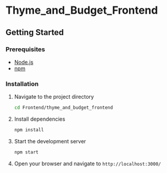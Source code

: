 # Thyme_and_Budget_Frontend

## Getting Started

### Prerequisites

- [Node.js](https://nodejs.org/en/)
- [npm](https://www.npmjs.com/)

### Installation

1. Navigate to the project directory
    ```bash
    cd Frontend/thyme_and_budget_frontend
    ```
2. Install dependencies
    ```bash
    npm install
    ```
3. Start the development server
    ```bash
    npm start
    ```
4. Open your browser and navigate to `http://localhost:3000/`

